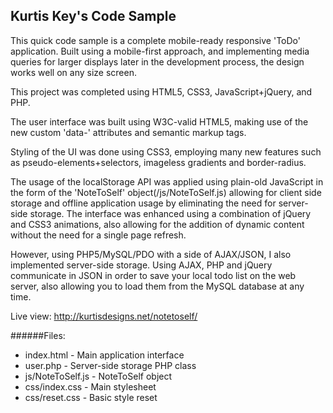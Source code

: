 ## Kurtis Key's Code Sample

This quick code sample is a complete mobile-ready responsive 'ToDo' application. Built using a mobile-first approach, and implementing media queries for larger displays later in the development process, the design works well on any size screen.

This project was completed using HTML5, CSS3, JavaScript+jQuery, and PHP. 

The user interface was built using W3C-valid HTML5, making use of the new custom 'data-' attributes and semantic markup tags.

Styling of the UI was done using CSS3, employing many new features such as pseudo-elements+selectors, imageless gradients and border-radius.

The usage of the localStorage API was applied using plain-old JavaScript in the form of the 'NoteToSelf' object(/js/NoteToSelf.js) allowing for client side storage and offline application usage by eliminating the need for server-side storage. The interface was enhanced using a combination of jQuery and CSS3 animations, also allowing for the addition of dynamic content without the need for a single page refresh.

However, using PHP5/MySQL/PDO with a side of AJAX/JSON, I also implemented server-side storage. Using AJAX, PHP and jQuery communicate in JSON in order to save your local todo list on the web server, also allowing you to load them from the MySQL database at any time.

Live view: http://kurtisdesigns.net/notetoself/

######Files:
* index.html - Main application interface   
* user.php - Server-side storage PHP class   
* js/NoteToSelf.js - NoteToSelf object   
* css/index.css - Main stylesheet   
* css/reset.css - Basic style reset   
